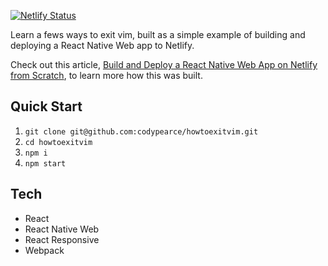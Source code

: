 

[![Netlify Status](https://api.netlify.com/api/v1/badges/482c4ebf-dcf6-40f2-bff6-54533d83a60c/deploy-status)](https://app.netlify.com/sites/elegant-wescoff-754899/deploys)

Learn a fews ways to exit vim, built as a simple example of building and deploying a React Native Web app to Netlify.

Check out this article, [Build and Deploy a React Native Web App on Netlify from Scratch](https://www.consolelogs.dev/build-deploy-react-native-web-on-netlify/), to learn more how this was built.

## Quick Start

1. `git clone git@github.com:codypearce/howtoexitvim.git`
2. `cd howtoexitvim`
3. `npm i`
4. `npm start`


## Tech

* React
* React Native Web
* React Responsive
* Webpack
